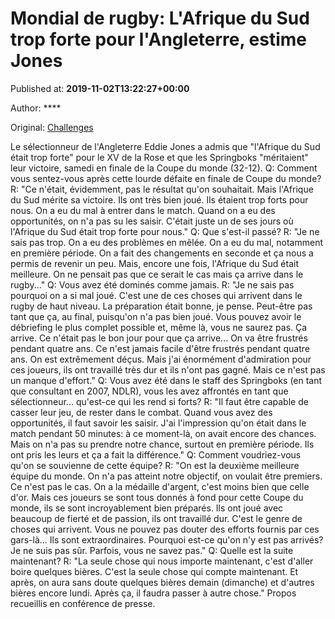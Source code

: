 
# Mondial de rugby: L'Afrique du Sud trop forte pour l'Angleterre, estime Jones

Published at: **2019-11-02T13:22:27+00:00**

Author: ****

Original: [Challenges](https://www.challenges.fr/sport/mondial-de-rugby-l-afrique-du-sud-trop-forte-pour-l-angleterre-estime-jones_682858)

Le sélectionneur de l'Angleterre Eddie Jones a admis que "l'Afrique du Sud était trop forte" pour le XV de la Rose et que les Springboks "méritaient" leur victoire, samedi en finale de la Coupe du monde (32-12).
Q: Comment vous sentez-vous après cette lourde défaite en finale de Coupe du monde?
R: "Ce n'était, évidemment, pas le résultat qu'on souhaitait. Mais l'Afrique du Sud mérite sa victoire. Ils ont très bien joué. Ils étaient trop forts pour nous. On a eu du mal à entrer dans le match. Quand on a eu des opportunités, on n'a pas su les saisir. C'était juste un de ses jours où l'Afrique du Sud était trop forte pour nous."
Q: Que s'est-il passé?
R: "Je ne sais pas trop. On a eu des problèmes en mêlée. On a eu du mal, notamment en première période. On a fait des changements en seconde et ça nous a permis de revenir un peu. Mais, encore une fois, l'Afrique du Sud était meilleure. On ne pensait pas que ce serait le cas mais ça arrive dans le rugby..."
Q: Vous avez été dominés comme jamais.
R: "Je ne sais pas pourquoi on a si mal joué. C'est une de ces choses qui arrivent dans le rugby de haut niveau. La préparation était bonne, je pense. Peut-être pas tant que ça, au final, puisqu'on n'a pas bien joué. Vous pouvez avoir le débriefing le plus complet possible et, même là, vous ne saurez pas. Ça arrive. Ce n'était pas le bon jour pour que ça arrive... On va être frustrés pendant quatre ans. Ce n'est jamais facile d'être frustrés pendant quatre ans. On est extrêmement déçus. Mais j'ai énormément d'admiration pour ces joueurs, ils ont travaillé très dur et ils n'ont pas gagné. Mais ce n'est pas un manque d'effort."
Q: Vous avez été dans le staff des Springboks (en tant que consultant en 2007, NDLR), vous les avez affrontés en tant que sélectionneur... qu'est-ce qui les rend si forts?
R: "Il faut être capable de casser leur jeu, de rester dans le combat. Quand vous avez des opportunités, il faut savoir les saisir. J'ai l'impression qu'on était dans le match pendant 50 minutes: à ce moment-là, on avait encore des chances. Mais on n'a pas su prendre notre chance, surtout en première période. Ils ont pris les leurs et ça a fait la différence."
Q: Comment voudriez-vous qu'on se souvienne de cette équipe?
R: "On est la deuxième meilleure équipe du monde. On n'a pas atteint notre objectif, on voulait être premiers. Ce n'est pas le cas. On a la médaille d'argent, c'est moins bien que celle d'or. Mais ces joueurs se sont tous donnés à fond pour cette Coupe du monde, ils se sont incroyablement bien préparés. Ils ont joué avec beaucoup de fierté et de passion, ils ont travaillé dur. C'est le genre de choses qui arrivent. Vous ne pouvez pas douter des efforts fournis par ces gars-là... Ils sont extraordinaires. Pourquoi est-ce qu'on n'y est pas arrivés? Je ne suis pas sûr. Parfois, vous ne savez pas."
Q: Quelle est la suite maintenant?
R: "La seule chose qui nous importe maintenant, c'est d'aller boire quelques bières. C'est la seule chose qui compte maintenant. Et après, on aura sans doute quelques bières demain (dimanche) et d'autres bières encore lundi. Après ça, il faudra passer à autre chose."
Propos recueillis en conférence de presse.
